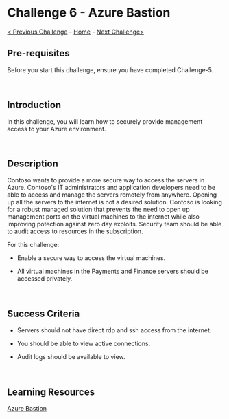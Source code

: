 
# Challenge 6 - Azure Bastion

[< Previous Challenge](./Challenge-5.md) - [Home](../README.md) - [Next Challenge>](./Challenge-7.md)


## Pre-requisites

Before you start this challenge, ensure you have completed Challenge-5.

<br />

## Introduction

In this challenge, you will learn how to securely provide management access to your Azure environment.

<br />

## Description

Contoso wants to provide a more secure way to access the servers in Azure. Contoso's IT administrators and application developers need to be able to access and manage the servers remotely from anywhere. Opening up all the servers to the internet is not a desired solution. Contoso is looking for a robust managed solution that prevents the need to open up management ports on the virtual machines to the internet while also improving potection against zero day exploits. Security team should be able to audit access to resources in the subscription.

For this challenge:

- Enable a secure way to access the virtual machines.

- All virtual machines in the Payments and Finance servers should be accessed privately.


<br />

## Success Criteria

- Servers should not have direct rdp and ssh access from the internet.

- You should be able to view active connections.

- Audit logs should be available to view.

<br />

## Learning Resources

[Azure Bastion](https://docs.microsoft.com/en-us/azure/bastion/bastion-overview)
